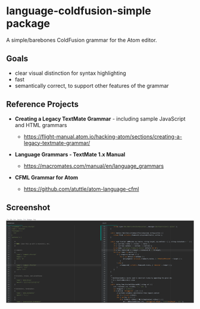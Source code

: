 # language-coldfusion-simple package

A simple/barebones ColdFusion grammar for the Atom editor.

## Goals

* clear visual distinction for syntax highlighting
* fast
* semantically correct, to support other features of the grammar

## Reference Projects

* **Creating a Legacy TextMate Grammar** - including sample JavaScript and HTML grammars
  * https://flight-manual.atom.io/hacking-atom/sections/creating-a-legacy-textmate-grammar/

* **Language Grammars - TextMate 1.x Manual**
  * https://macromates.com/manual/en/language_grammars

* **CFML Grammar for Atom**
  * https://github.com/atuttle/atom-language-cfml

## Screenshot

![sample screenshot](screenshot.png)
